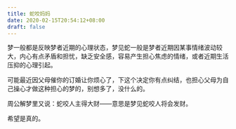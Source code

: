 ```yaml
---
title: 蛇咬妈妈
date: 2020-02-15T20:54:12+08:00
draft: false
---
```


梦一般都是反映梦者近期的心理状态，梦见蛇一般是梦者近期因某事情绪波动较大，内心有点矛盾和担忧，缺乏安全感，容易产生担心焦虑的情绪，或者近期生活压抑的心理引起。

可能最近因父母催你的订婚让你烦心了，下这个决定你有点纠结，也担心父母为自己操心才做这种担心的梦的，别想多了，没什么的。

周公解梦里又说：蛇咬人主得大财——意思是梦见蛇咬人将会发财。

希望是真的。

